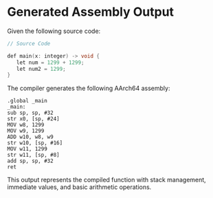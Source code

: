 # Generated Assembly Output

Given the following source code:

```c
// Source Code

def main(x: integer) -> void {
   let num = 1299 + 1299;
   let num2 = 1299;
}
```

The compiler generates the following AArch64 assembly:

```assembly
.global _main
_main:
sub sp, sp, #32
str x0, [sp, #24]
MOV w8, 1299
MOV w9, 1299
ADD w10, w8, w9
str w10, [sp, #16]
MOV w11, 1299
str w11, [sp, #8]
add sp, sp, #32
ret
```

This output represents the compiled function with stack management, immediate values, and basic arithmetic operations.